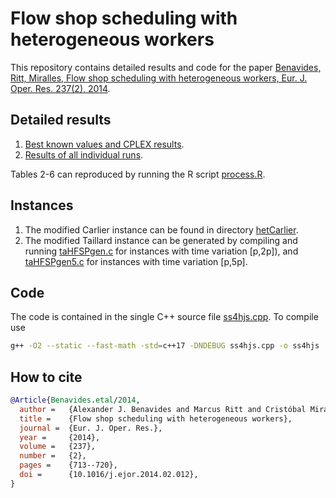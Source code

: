 # Flow shop scheduling with heterogeneous workers

This repository contains detailed results and code for the paper [Benavides, Ritt, Miralles, Flow shop scheduling with heterogeneous workers, Eur. J. Oper. Res. 237(2), 2014](http://dx.doi.org/10.1016/j.ejor.2014.02.012).

## Detailed results


1.  [Best known values and CPLEX results](results/bkv.csv).
2.  [Results of all individual runs](results/run.csv).

Tables 2-6 can reproduced by running the R script [process.R](results/process.R).

## Instances

1. The modified Carlier instance can be found in directory [hetCarlier](data/hetCarlier).
2. The modified Taillard instance can be generated by compiling and running [taHFSPgen.c](data/hetTaillard/taHFSPgen.c) for instances with time variation [p,2p]), and [taHFSPgen5.c](data/hetTaillard/taHFSPgen5.c) for instances with time variation [p,5p].

## Code

The code is contained in the single C++ source file [ss4hjs.cpp](src/ss4hjs.cpp). To compile use
```bash
g++ -O2 --static --fast-math -std=c++17 -DNDEBUG ss4hjs.cpp -o ss4hjs
```

## How to cite
```bibtex
@Article{Benavides.etal/2014,
  author = 	 {Alexander J. Benavides and Marcus Ritt and Cristóbal Miralles},
  title = 	 {Flow shop scheduling with heterogeneous workers},
  journal =  {Eur. J. Oper. Res.},
  year = 	 {2014},
  volume =	 {237},
  number =	 {2},
  pages =	 {713--720},
  doi = 	 {10.1016/j.ejor.2014.02.012},
}
```
